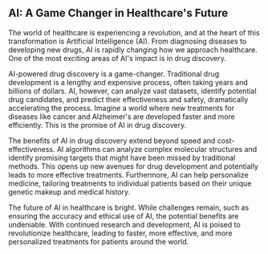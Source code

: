 ## AI: A Game Changer in Healthcare's Future 

The world of healthcare is experiencing a revolution, and at the heart of this transformation is Artificial Intelligence (AI). From diagnosing diseases to developing new drugs, AI is rapidly changing how we approach healthcare. One of the most exciting areas of AI's impact is in drug discovery. 

AI-powered drug discovery is a game-changer.  Traditional drug development is a lengthy and expensive process, often taking years and billions of dollars. AI, however, can analyze vast datasets, identify potential drug candidates, and predict their effectiveness and safety, dramatically accelerating the process.  Imagine a world where new treatments for diseases like cancer and Alzheimer's are developed faster and more efficiently. This is the promise of AI in drug discovery.

The benefits of AI in drug discovery extend beyond speed and cost-effectiveness. AI algorithms can analyze complex molecular structures and identify promising targets that might have been missed by traditional methods. This opens up new avenues for drug development and potentially leads to more effective treatments.  Furthermore, AI can help personalize medicine, tailoring treatments to individual patients based on their unique genetic makeup and medical history.

The future of AI in healthcare is bright.  While challenges remain, such as ensuring the accuracy and ethical use of AI, the potential benefits are undeniable.  With continued research and development, AI is poised to revolutionize healthcare, leading to faster, more effective, and more personalized treatments for patients around the world.